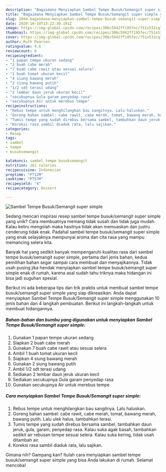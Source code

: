 ```yaml
---
description: "Bagaimana Menyiapkan Sambel Tempe Busuk/Semangit super simple yang Enak Banget"
title: "Bagaimana Menyiapkan Sambel Tempe Busuk/Semangit super simple yang Enak Banget"
slug: 1044-bagaimana-menyiapkan-sambel-tempe-busuk-semangit-super-simple-yang-enak-banget
date: 2020-10-10T13:22:30.191Z
image: https://img-global.cpcdn.com/recipes/306c5942ff195fec/751x532cq70/sambel-tempe-busuksemangit-super-simple-foto-resep-utama.jpg
thumbnail: https://img-global.cpcdn.com/recipes/306c5942ff195fec/751x532cq70/sambel-tempe-busuksemangit-super-simple-foto-resep-utama.jpg
cover: https://img-global.cpcdn.com/recipes/306c5942ff195fec/751x532cq70/sambel-tempe-busuksemangit-super-simple-foto-resep-utama.jpg
author: Ruth Pearson
ratingvalue: 4.6
reviewcount: 6
recipeingredient:
- "1 papan tempe ukuran sedang"
- "2 buah cabe merah"
- "7 buah cabe rawit atau sesuai selera"
- "1 buah tomat ukuran kecil"
- "4 siung bawang merah"
- "2 siung bawang putih"
- "1/2 sdt terasi udang"
- "2 lembar daun jeruk ukuran kecil"
- "secukupnya Gula garam penyedap rasa"
- "secukupnya Air untuk merebus tempe"
recipeinstructions:
- "Rebus tempe untuk menghilangkan bau sangitnya. Lalu haluskan."
- "Goreng bahan sambel: cabe rawit, cabe merah, tomat, bawang merah, bawang putih. Lalu ulek halus, tambahkan terasi."
- "Tumis tempe yang sudah direbus bersama sambel, tambahkan daun jeruk, gula, garam, penyedap rasa. Kalau suka agak basah, tambahkan sedikit air rebusan tempe sesuai selera. Kalau suka kering, tidak usah ditambah air."
- "Koreksi rasa sambil diaduk rata, lalu sajikan."
categories:
- Resep
tags:
- sambel
- tempe
- busuksemangit

katakunci: sambel tempe busuksemangit 
nutrition: 161 calories
recipecuisine: Indonesian
preptime: "PT12M"
cooktime: "PT57M"
recipeyield: "4"
recipecategory: Dessert

---
```



![Sambel Tempe Busuk/Semangit super simple](https://img-global.cpcdn.com/recipes/306c5942ff195fec/751x532cq70/sambel-tempe-busuksemangit-super-simple-foto-resep-utama.jpg)

Sedang mencari inspirasi resep sambel tempe busuk/semangit super simple yang unik? Cara membuatnya memang tidak susah dan tidak juga mudah. Kalau keliru mengolah maka hasilnya tidak akan memuaskan dan justru cenderung tidak enak. Padahal sambel tempe busuk/semangit super simple yang enak selayaknya mempunyai aroma dan cita rasa yang mampu memancing selera kita.



Banyak hal yang sedikit banyak mempengaruhi kualitas rasa dari sambel tempe busuk/semangit super simple, pertama dari jenis bahan, kedua pemilihan bahan segar sampai cara membuat dan menyajikannya. Tidak usah pusing jika hendak menyiapkan sambel tempe busuk/semangit super simple enak di rumah, karena asal sudah tahu triknya maka hidangan ini bisa jadi suguhan spesial.


Berikut ini ada beberapa tips dan trik praktis untuk membuat sambel tempe busuk/semangit super simple yang siap dikreasikan. Anda dapat menyiapkan Sambel Tempe Busuk/Semangit super simple menggunakan 10 jenis bahan dan 4 langkah pembuatan. Berikut ini langkah-langkah untuk membuat hidangannya.

<!--inarticleads1-->

##### Bahan-bahan dan bumbu yang digunakan untuk menyiapkan Sambel Tempe Busuk/Semangit super simple:

1. Gunakan 1 papan tempe ukuran sedang
1. Siapkan 2 buah cabe merah
1. Gunakan 7 buah cabe rawit atau sesuai selera
1. Ambil 1 buah tomat ukuran kecil
1. Siapkan 4 siung bawang merah
1. Gunakan 2 siung bawang putih
1. Ambil 1/2 sdt terasi udang
1. Sediakan 2 lembar daun jeruk ukuran kecil
1. Sediakan secukupnya Gula garam penyedap rasa
1. Gunakan secukupnya Air untuk merebus tempe




<!--inarticleads2-->

##### Cara menyiapkan Sambel Tempe Busuk/Semangit super simple:

1. Rebus tempe untuk menghilangkan bau sangitnya. Lalu haluskan.
1. Goreng bahan sambel: cabe rawit, cabe merah, tomat, bawang merah, bawang putih. Lalu ulek halus, tambahkan terasi.
1. Tumis tempe yang sudah direbus bersama sambel, tambahkan daun jeruk, gula, garam, penyedap rasa. Kalau suka agak basah, tambahkan sedikit air rebusan tempe sesuai selera. Kalau suka kering, tidak usah ditambah air.
1. Koreksi rasa sambil diaduk rata, lalu sajikan.




Gimana nih? Gampang kan? Itulah cara menyiapkan sambel tempe busuk/semangit super simple yang bisa Anda lakukan di rumah. Selamat mencoba!
